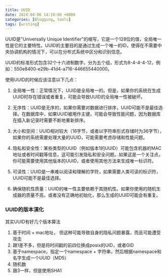 ```yaml
---
title: UUID
date: 2024-04-06 14:10:00 +0800
categories: [Blogging, tools]
tags: [writing]
---
```


UUID是"Universally Unique Identifier"的缩写，它是一个128位的值，全局唯一性是它的主要特性。UUID的主要目的是通过生成一个唯一的ID，使得在不需要中央协调机构的情况下，可以在分布式系统中区分和识别信息。

UUID的标准形式包含32个十六进制数字，分为五个组，形式为8-4-4-4-12，例如：550e8400-e29b-41d4-a716-446655440000。

使用UUID的时候应该注意以下几点：

1. 全局唯一性：正常情况下，UUID是全局唯一的。但是，如果你的系统在生成UUID时存在错误或者重复，可能会导致UUID的全局唯一性被破坏。

2. 无序性：UUID是无序的，如果你需要对数据进行排序，UUID可能不是最佳选择。在数据库中，如果UUID被用作主键，可能会导致性能问题，因为数据库在插入新记录时需要不断地重新排序。

3. 大小和空间：UUID相对较大（16字节，或者以字符串形式存储时为36字节），如果你的系统需要处理大量的UUID，可能需要考虑存储和性能问题。

4. 隐私和安全性：某些类型的UUID（例如版本1的UUID）可能包含机器的MAC地址或者时间戳等信息，这可能引发隐私和安全问题。如果这是一个关注点，你可能需要使用其他版本的UUID，或者使用其他方法来生成唯一标识符。

5. 可读性：UUID是一串难以阅读和理解的字符，如果需要人类可读的标识符，UUID可能不是最佳选择。

6. 确保随机性质量：UUID的唯一性主要依赖于其随机性。如果你使用的随机生成器的质量不高，或者没有正确地初始化，那么生成的UUID可能会有重复。

### UUID的版本演化

其实UUID有好几个版本算法

1. 基于时间 + mac地址， 但这种可能导致自身的隐私问题暴露，而且可能遭受攻击
2. 跟1差不多，但是将时间戳的前四位换成posix的UID，或者GID
3. 基于namespace，指定一个namespace + 字符串，然后根据namespace和名字生成一个UUID（MD5）
4. 随机数
5. 跟3一样，但是使用SHA1
